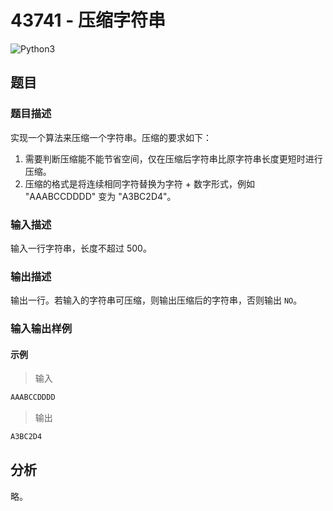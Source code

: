 # 43741 - 压缩字符串

![Python3](https://img.shields.io/badge/Python3-AC-green)

## 题目

### 题目描述

实现一个算法来压缩一个字符串。压缩的要求如下：

1. 需要判断压缩能不能节省空间，仅在压缩后字符串比原字符串长度更短时进行压缩。
2. 压缩的格式是将连续相同字符替换为字符 + 数字形式，例如 "AAABCCDDDD" 变为 "A3BC2D4"。

### 输入描述

输入一行字符串，长度不超过 500。

### 输出描述

输出一行。若输入的字符串可压缩，则输出压缩后的字符串，否则输出 `NO`。

### 输入输出样例

#### 示例

> 输入

```txt
AAABCCDDDD
```

> 输出

```txt
A3BC2D4
```

## 分析

略。
